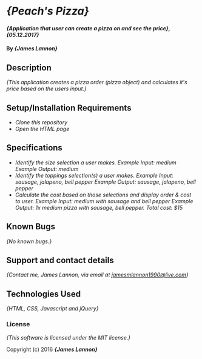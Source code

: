 # _{Peach's Pizza}_

#### _{Application that user can create a pizza on and see the price}, {05.12.2017}_

#### By _**{James Lannon}**_

## Description

_{This application creates a pizza order (pizza object) and calculates it's price based on the users input.}_

## Setup/Installation Requirements

* _Clone this repository_
* _Open the HTML page_

## Specifications

* _Identify the size selection a user makes._
  _Example Input: medium Example Output: medium_
* _Identify the toppings selection(s) a user makes._
  _Example Input: sausage, jalapeno, bell pepper Example Output: sausage, jalapeno, bell pepper_
* _Calculate the cost based on those selections and display order & cost to user._
  _Example Input: medium with sausage and bell pepper Example Output: 1x medium pizza with sausage, bell pepper. Total cost: $15_

## Known Bugs

_{No known bugs.}_

## Support and contact details

_{Contact me, James Lannon, via email at jamesmlannon1990@live.com}_

## Technologies Used

_{HTML, CSS, Javascript and jQuery}_

### License

*{This software is licensed under the MIT license.}*

Copyright (c) 2016 **_{James Lannon}_**

